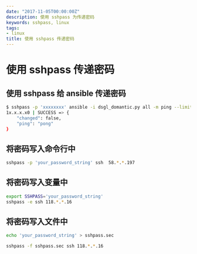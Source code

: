 ```yaml
---
date: "2017-11-05T00:00:00Z"
description: 使用 sshpass 为传递密码
keywords: sshpass, linux
tags:
- linux
title: 使用 sshpass 传递密码
---
```


# 使用 sshpass 传递密码


## 使用 sshpass 给 ansible 传递密码

```bash
$ sshpass -p 'xxxxxxxx' ansible -i dsgl_domantic.py all -m ping --limit=1x.x.x.x0 -u root --ask-pass
1x.x.x.x0 | SUCCESS => {
    "changed": false, 
    "ping": "pong"
}
```

## 将密码写入命令行中

```bash
sshpass -p 'your_password_string' ssh  58.*.*.197

```

## 将密码写入变量中

```bash
export SSHPASS='your_password_string'
sshpass -e ssh 118.*.*.16
```

## 将密码写入文件中

```bash
echo 'your_password_string' > sshpass.sec

sshpass -f sshpass.sec ssh 118.*.*.16
```